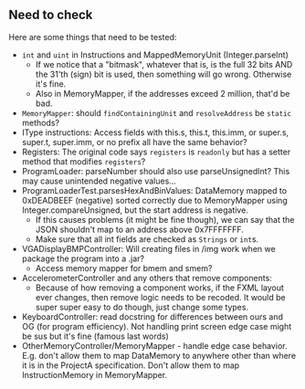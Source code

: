 ## Need to check

Here are some things that need to be tested:

* `int` and `uint` in Instructions and MappedMemoryUnit (Integer.parseInt)
    * If we notice that a "bitmask", whatever that is, is the full 32 bits AND the 31'th (sign) bit is used, then
      something will go wrong. Otherwise it's fine.
    * Also in MemoryMapper, if the addresses exceed 2 million, that'd be bad.
* `MemoryMapper`: should `findContainingUnit` and `resolveAddress` be `static` methods?
* IType instructions: Access fields with this.s, this.t, this.imm, or super.s, super.t, super.imm, or no prefix all have
  the same behavior?
* Registers: The original code says `registers` is `readonly` but has a setter method that modifies `registers`?
* ProgramLoader: parseNumber should also use parseUnsignedInt? This may cause unintended negative values...
* ProgramLoaderTest.parsesHexAndBinValues: DataMemory mapped to 0xDEADBEEF (negative) sorted correctly due to
  MemoryMapper using Integer.compareUnsigned, but the start address is negative.
    * If this causes problems (it might be fine though), we can say that the JSON shouldn't map to an address above
      0x7FFFFFFF.
    * Make sure that all int fields are checked as `Strings` or `int`s.
* VGADisplayBMPController: Will creating files in /img work when we package the program into a .jar?
    * Access memory mapper for bmem and smem?
* AccelerometerController and any others that remove components:
    * Because of how removing a component works, if the FXML layout ever changes, then remove logic needs to be recoded.
      It would be super super easy to do though, just change some types.
* KeyboardController: read docstring for differences between ours and OG (for program efficiency). Not handling print
  screen edge case might be sus but it's fine (famous last words)
* OtherMemoryController/MemoryMapper - handle edge case behavior. E.g. don't allow them to map DataMemory to anywhere
  other than where it is in the ProjectA specification. Don't allow them to map InstructionMemory in MemoryMapper.